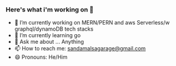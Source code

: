 ### Here's what i'm working on 👋

- 🔭 I’m currently working on MERN/PERN and aws Serverless/w graphql/dynamoDB tech stacks
- 🌱 I’m currently learning go
- 💬 Ask me about ... Anything
- 📫 How to reach me: sandamalsagarage@gmail.com
- 😄 Pronouns: He/Him

